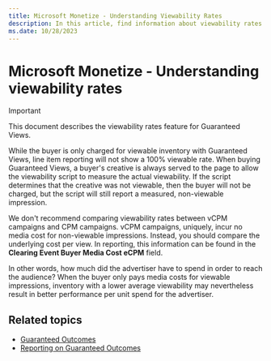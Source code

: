 ```yaml
---
title: Microsoft Monetize - Understanding Viewability Rates
description: In this article, find information about viewability rates and how it affects how much a buyer is charged for guaranteed views.
ms.date: 10/28/2023
---
```


# Microsoft Monetize - Understanding viewability rates

> [!IMPORTANT]
> This document describes the viewability rates feature for Guaranteed Views.

While the buyer is only charged for viewable inventory with Guaranteed Views, line item reporting will not show a 100% viewable rate. When buying Guaranteed Views, a buyer's creative is always served to the page to allow the viewability script to measure the actual viewability. If the script determines that the creative was not viewable, then the buyer will not be charged, but the script will still report a measured, non-viewable impression.

We don't recommend comparing viewability rates between vCPM campaigns and CPM campaigns. vCPM campaigns, uniquely, incur no media cost for non-viewable impressions. Instead, you should compare the underlying cost per view. In reporting, this information can be found in the **Clearing Event Buyer Media Cost eCPM** field.

In other words, how much did the advertiser have to spend in order to reach the audience? When the buyer only pays media costs for viewable impressions, inventory with a lower average viewability may nevertheless result in better performance per unit spend for the advertiser.

## Related topics

- [Guaranteed Outcomes](guaranteed-outcomes.md)
- [Reporting on Guaranteed Outcomes](reporting-on-guaranteed-outcomes.md)
